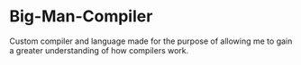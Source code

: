 # Big-Man-Compiler
Custom compiler and language made for the purpose of allowing me to gain a greater understanding of how compilers work.
